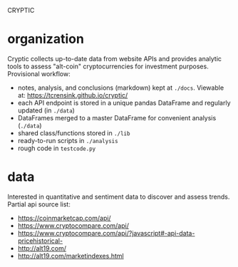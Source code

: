CRYPTIC

# organization
Cryptic collects up-to-date data from website APIs and provides analytic tools to assess "alt-coin" cryptocurrencies for investment purposes.  Provisional workflow:

- notes, analysis, and conclusions (markdown) kept at `./docs`.  Viewable at: https://tcrensink.github.io/cryptic/
- each API endpoint is stored in a unique pandas DataFrame and regularly updated (in `./data`)
- DataFrames merged to a master DataFrame for convenient analysis (`./data`)
- shared class/functions stored in `./lib`
- ready-to-run scripts in `./analysis`
- rough code in `testcode.py`

# data
Interested in quantitative and sentiment data to discover and assess trends.  Partial api source list:

- https://coinmarketcap.com/api/
- https://www.cryptocompare.com/api/
- https://www.cryptocompare.com/api/?javascript#-api-data-pricehistorical-
- http://alt19.com/
- http://alt19.com/marketindexes.html 